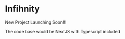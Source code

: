 # Infihnity


New Project Launching Soon!!!

The code base would be NextJS with Typescript included 